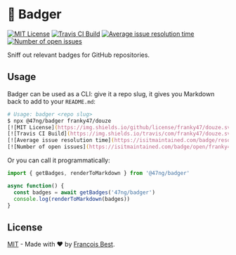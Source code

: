 # 🦡 Badger

[![MIT License](https://img.shields.io/github/license/47ng/badger.svg?color=blue)](https://github.com/47ng/badger/blob/master/LICENSE)
[![Travis CI Build](https://img.shields.io/travis/com/47ng/badger.svg)](https://travis-ci.com/47ng/badger)
[![Average issue resolution time](https://isitmaintained.com/badge/resolution/47ng/badger.svg)](https://isitmaintained.com/project/47ng/badger)
[![Number of open issues](https://isitmaintained.com/badge/open/47ng/badger.svg)](https://isitmaintained.com/project/47ng/badger)

Sniff out relevant badges for GitHub repositories.

## Usage

Badger can be used as a CLI: give it a repo slug, it gives you
Markdown back to add to your `README.md`:

```zsh
# Usage: badger <repo slug>
$ npx @47ng/badger franky47/douze
[![MIT License](https://img.shields.io/github/license/franky47/douze.svg?color=blue)](https://github.com/franky47/douze/blob/master/LICENSE)
[![Travis CI Build](https://img.shields.io/travis/com/franky47/douze.svg)](https://travis-ci.com/franky47/douze)
[![Average issue resolution time](https://isitmaintained.com/badge/resolution/franky47/douze.svg)](https://isitmaintained.com/project/franky47/douze)
[![Number of open issues](https://isitmaintained.com/badge/open/franky47/douze.svg)](https://isitmaintained.com/project/franky47/douze)
```

Or you can call it programmatically:

```ts
import { getBadges, renderToMarkdown } from '@47ng/badger'

async function() {
  const badges = await getBadges('47ng/badger')
  console.log(renderToMarkdown(badges))
}
```

## License

[MIT](https://github.com/47ng/badger/blob/master/LICENSE) - Made with ❤️ by [François Best](https://francoisbest.com).

